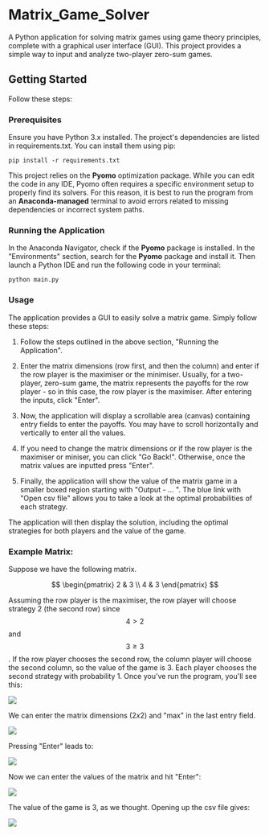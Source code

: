 # Matrix_Game_Solver
A Python application for solving matrix games using game theory principles, complete with a graphical user interface (GUI). 
This project provides a simple way to input and analyze two-player zero-sum games.

## Getting Started
Follow these steps:

### Prerequisites
Ensure you have Python 3.x installed. The project's dependencies are listed in requirements.txt. You can install them using pip:

```pip install -r requirements.txt```

This project relies on the **Pyomo** optimization package. While you can edit the code in any IDE, Pyomo often requires a specific environment setup to properly find its solvers. 
For this reason, it is best to run the program from an **Anaconda-managed** terminal to avoid errors related to missing dependencies or incorrect system paths.

### Running the Application
In the Anaconda Navigator, check if the **Pyomo** package is installed. In the "Environments" section, search for the **Pyomo** package and install it. Then launch a Python IDE and run the following code in your terminal: 

```python main.py```

### Usage
The application provides a GUI to easily solve a matrix game. Simply follow these steps:

1. Follow the steps outlined in the above section, "Running the Application". 

2. Enter the matrix dimensions (row first, and then the column) and enter if the row player is the maximiser or the minimiser.
   Usually, for a two-player, zero-sum game, the matrix represents the payoffs for the row player - so in this case, the row player is the maximiser.
   After entering the inputs, click "Enter".

3. Now, the application will display a scrollable area (canvas) containing entry fields to enter the payoffs.
   You may have to scroll horizontally and vertically to enter all the values.

4. If you need to change the matrix dimensions or if the row player is the maximiser or miniser, you can click "Go Back!".
   Otherwise, once the matrix values are inputted press "Enter".

5. Finally, the application will show the value of the matrix game in a smaller boxed region starting with "Output - ... ".
   The blue link with "Open csv file" allows you to take a look at the optimal probabilities of each strategy. 
   
The application will then display the solution, including the optimal strategies for both players and the value of the game.

### Example Matrix:
Suppose we have the following matrix. 

$$ 
\begin{pmatrix}
2 & 3 \\
4 & 3
\end{pmatrix} $$

Assuming the row player is the maximiser, the row player will choose strategy 2 (the second row) since $$ 4 > 2 $$ and $$ 3 \geq 3 $$. If the row player chooses the second row, the column player will choose the second column, so the value of the game is $3$. Each player chooses the second strategy with probability 1. Once you've run the program, you'll see this: 

![](screenshots/input_panel_1_none)

We can enter the matrix dimensions ($2 x 2$) and "max" in the last entry field. 

![](screenshots/input_panel_1_filled)

Pressing "Enter" leads to:

![](screenshots/input_panel_2_filled)

Now we can enter the values of the matrix and hit "Enter":

![](screenshots/results_panel)

The value of the game is $3$, as we thought. Opening up the csv file gives:

![](screenshots/csv)
